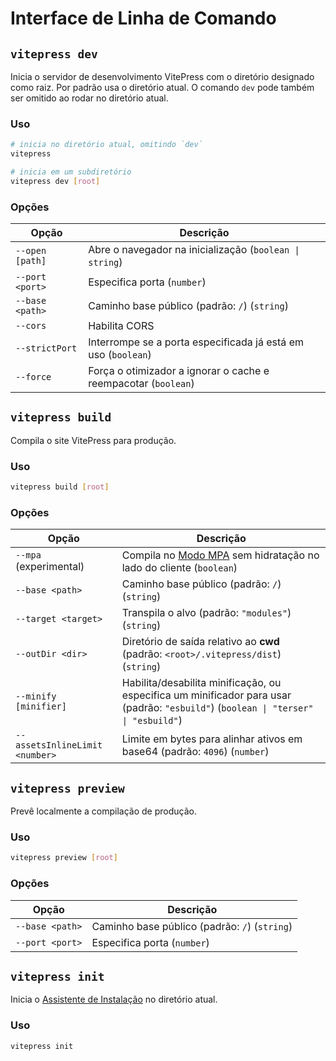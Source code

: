 # Interface de Linha de Comando

## `vitepress dev`

Inicia o servidor de desenvolvimento VitePress com o diretório designado como raiz. Por padrão usa o diretório atual. O comando `dev` pode também ser omitido ao rodar no diretório atual.

### Uso

```sh
# inicia no diretório atual, omitindo `dev`
vitepress

# inicia em um subdiretório
vitepress dev [root]
```

### Opções

| Opção          | Descrição                                                       |
| --------------- | ----------------------------------------------------------------- |
| `--open [path]` | Abre o navegador na inicialização (`boolean \| string`)                     |
| `--port <port>` | Especifica porta (`number`)                                           |
| `--base <path>` | Caminho base público (padrão: `/`) (`string`)                        |
| `--cors`        | Habilita CORS                                                       |
| `--strictPort`  | Interrompe se a porta especificada já está em uso (`boolean`)              |
| `--force`       | Força o otimizador a ignorar o cache e reempacotar (`boolean`) |

## `vitepress build`

Compila o site VitePress para produção.

### Uso

```sh
vitepress build [root]
```

### Opções

| Opção                         | Descrição                                                                                                         |
| ------------------------------ | ------------------------------------------------------------------------------------------------------------------- |
| `--mpa` (experimental)         | Compila no [Modo MPA](../guide/mpa-mode) sem hidratação no lado do cliente  (`boolean`)                                    |
| `--base <path>`                | Caminho base público (padrão: `/`) (`string`)                                                                          |
| `--target <target>`            | Transpila o alvo (padrão: `"modules"`) (`string`)                                                                  |
| `--outDir <dir>`               | Diretório de saída relativo ao **cwd** (padrão: `<root>/.vitepress/dist`) (`string`)                                 |
| `--minify [minifier]`          | Habilita/desabilita minificação, ou especifica um minificador para usar (padrão: `"esbuild"`) (`boolean \| "terser" \| "esbuild"`) |
| `--assetsInlineLimit <number>` | Limite em bytes para alinhar ativos em  base64 (padrão: `4096`) (`number`)                                          |

## `vitepress preview`

Prevê localmente a compilação de produção.

### Uso

```sh
vitepress preview [root]
```

### Opções

| Opção          | Descrição                                |
| --------------- | ------------------------------------------ |
| `--base <path>` | Caminho base público (padrão: `/`) (`string`) |
| `--port <port>` | Especifica porta (`number`)                    |

## `vitepress init`

Inicia o [Assistente de Instalação](../guide/getting-started#setup-wizard) no diretório atual.

### Uso

```sh
vitepress init
```
